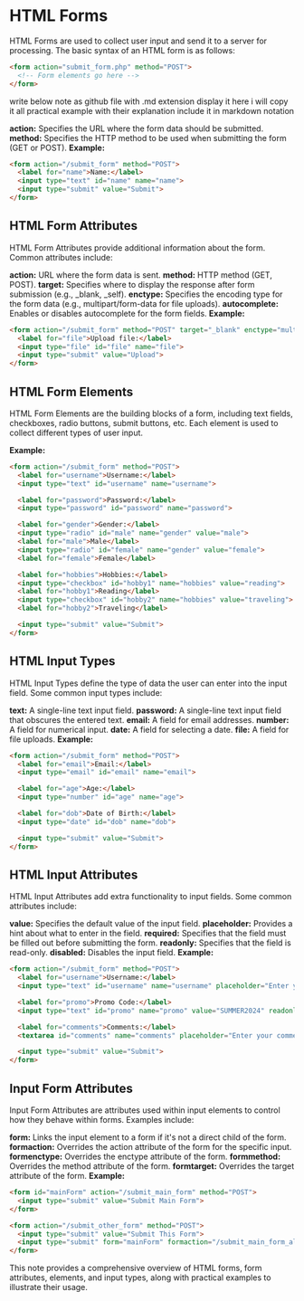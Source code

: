 # HTML Forms

HTML Forms are used to collect user input and send it to a server for processing. The basic syntax of an HTML form is as follows:

```html
<form action="submit_form.php" method="POST">
  <!-- Form elements go here -->
</form>
```

write below note as github file with .md extension display it here i will copy it all practical example with their explanation include it in markdown notation


**action:** Specifies the URL where the form data should be submitted.
**method:** Specifies the HTTP method to be used when submitting the form (GET or POST).
**Example:**

```html
<form action="/submit_form" method="POST">
  <label for="name">Name:</label>
  <input type="text" id="name" name="name">
  <input type="submit" value="Submit">
</form>
```
## HTML Form Attributes
HTML Form Attributes provide additional information about the form. Common attributes include:

**action:** URL where the form data is sent.
**method:** HTTP method (GET, POST).
**target:** Specifies where to display the response after form submission (e.g., _blank, _self).
**enctype:** Specifies the encoding type for the form data (e.g., multipart/form-data for file uploads).
**autocomplete:** Enables or disables autocomplete for the form fields.
**Example:**

```html
<form action="/submit_form" method="POST" target="_blank" enctype="multipart/form-data" autocomplete="off">
  <label for="file">Upload file:</label>
  <input type="file" id="file" name="file">
  <input type="submit" value="Upload">
</form>
```
## HTML Form Elements
HTML Form Elements are the building blocks of a form, including text fields, checkboxes, radio buttons, submit buttons, etc. Each element is used to collect different types of user input.

**Example:**

```html
<form action="/submit_form" method="POST">
  <label for="username">Username:</label>
  <input type="text" id="username" name="username">

  <label for="password">Password:</label>
  <input type="password" id="password" name="password">

  <label for="gender">Gender:</label>
  <input type="radio" id="male" name="gender" value="male">
  <label for="male">Male</label>
  <input type="radio" id="female" name="gender" value="female">
  <label for="female">Female</label>

  <label for="hobbies">Hobbies:</label>
  <input type="checkbox" id="hobby1" name="hobbies" value="reading">
  <label for="hobby1">Reading</label>
  <input type="checkbox" id="hobby2" name="hobbies" value="traveling">
  <label for="hobby2">Traveling</label>

  <input type="submit" value="Submit">
</form>
```
## HTML Input Types
HTML Input Types define the type of data the user can enter into the input field. Some common input types include:

**text:** A single-line text input field.
**password:** A single-line text input field that obscures the entered text.
**email:** A field for email addresses.
**number:** A field for numerical input.
**date:** A field for selecting a date.
**file:** A field for file uploads.
**Example:**

```html
<form action="/submit_form" method="POST">
  <label for="email">Email:</label>
  <input type="email" id="email" name="email">

  <label for="age">Age:</label>
  <input type="number" id="age" name="age">

  <label for="dob">Date of Birth:</label>
  <input type="date" id="dob" name="dob">

  <input type="submit" value="Submit">
</form>
```
## HTML Input Attributes
HTML Input Attributes add extra functionality to input fields. Some common attributes include:

**value:** Specifies the default value of the input field.
**placeholder:** Provides a hint about what to enter in the field.
**required:** Specifies that the field must be filled out before submitting the form.
**readonly:** Specifies that the field is read-only.
**disabled:** Disables the input field.
**Example:**

```html
<form action="/submit_form" method="POST">
  <label for="username">Username:</label>
  <input type="text" id="username" name="username" placeholder="Enter your username" required>

  <label for="promo">Promo Code:</label>
  <input type="text" id="promo" name="promo" value="SUMMER2024" readonly>

  <label for="comments">Comments:</label>
  <textarea id="comments" name="comments" placeholder="Enter your comments" disabled></textarea>

  <input type="submit" value="Submit">
</form>
```
## Input Form Attributes
Input Form Attributes are attributes used within input elements to control how they behave within forms. Examples include:

**form:** Links the input element to a form if it's not a direct child of the form.
**formaction:** Overrides the action attribute of the form for the specific input.
**formenctype:** Overrides the enctype attribute of the form.
**formmethod:** Overrides the method attribute of the form.
**formtarget:** Overrides the target attribute of the form.
**Example:**

```html
<form id="mainForm" action="/submit_main_form" method="POST">
  <input type="submit" value="Submit Main Form">
</form>

<form action="/submit_other_form" method="POST">
  <input type="submit" value="Submit This Form">
  <input type="submit" form="mainForm" formaction="/submit_main_form_alt" formmethod="GET" value="Submit Main Form with Alt Settings">
</form>
```
This note provides a comprehensive overview of HTML forms, form attributes, elements, and input types, along with practical examples to illustrate their usage.
